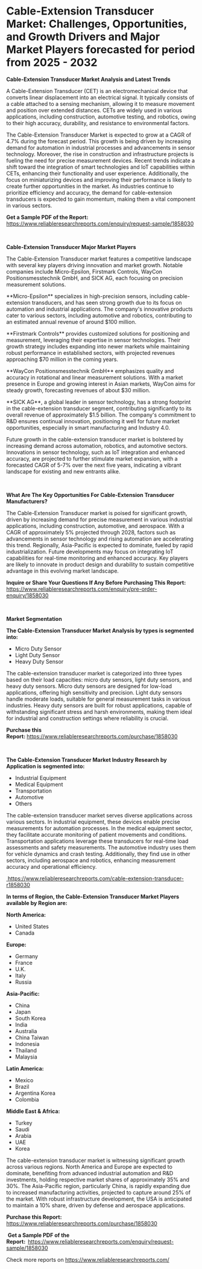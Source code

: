 <p><h1>Cable-Extension Transducer Market: Challenges, Opportunities, and Growth Drivers and Major Market Players forecasted for period from 2025 - 2032</h1></p><p><strong>Cable-Extension Transducer Market Analysis and Latest Trends</strong></p>
<p><p>A Cable-Extension Transducer (CET) is an electromechanical device that converts linear displacement into an electrical signal. It typically consists of a cable attached to a sensing mechanism, allowing it to measure movement and position over extended distances. CETs are widely used in various applications, including construction, automotive testing, and robotics, owing to their high accuracy, durability, and resistance to environmental factors.</p><p>The Cable-Extension Transducer Market is expected to grow at a CAGR of 4.7% during the forecast period. This growth is being driven by increasing demand for automation in industrial processes and advancements in sensor technology. Moreover, the rise in construction and infrastructure projects is fueling the need for precise measurement devices. Recent trends indicate a shift toward the integration of smart technologies and IoT capabilities within CETs, enhancing their functionality and user experience. Additionally, the focus on miniaturizing devices and improving their performance is likely to create further opportunities in the market. As industries continue to prioritize efficiency and accuracy, the demand for cable-extension transducers is expected to gain momentum, making them a vital component in various sectors.</p></p>
<p><strong>Get a Sample PDF of the Report:&nbsp;</strong> <a href="https://www.reliableresearchreports.com/enquiry/request-sample/1858030?utm_campaign=3316&utm_medium=2&utm_source=Github&utm_content=ia&utm_term=07042025&utm_id=cable-extension-transducer">https://www.reliableresearchreports.com/enquiry/request-sample/1858030</a></p>
<p>&nbsp;</p>
<p><strong>Cable-Extension Transducer Major Market Players</strong></p>
<p><p>The Cable-Extension Transducer market features a competitive landscape with several key players driving innovation and market growth. Notable companies include Micro-Epsilon, Firstmark Controls, WayCon Positionsmesstechnik GmbH, and SICK AG, each focusing on precision measurement solutions.</p><p>**Micro-Epsilon** specializes in high-precision sensors, including cable-extension transducers, and has seen strong growth due to its focus on automation and industrial applications. The company's innovative products cater to various sectors, including automotive and robotics, contributing to an estimated annual revenue of around $100 million.</p><p>**Firstmark Controls** provides customized solutions for positioning and measurement, leveraging their expertise in sensor technologies. Their growth strategy includes expanding into newer markets while maintaining robust performance in established sectors, with projected revenues approaching $70 million in the coming years.</p><p>**WayCon Positionsmesstechnik GmbH** emphasizes quality and accuracy in rotational and linear measurement solutions. With a market presence in Europe and growing interest in Asian markets, WayCon aims for steady growth, forecasting revenues of about $30 million.</p><p>**SICK AG**, a global leader in sensor technology, has a strong footprint in the cable-extension transducer segment, contributing significantly to its overall revenue of approximately $1.5 billion. The company's commitment to R&D ensures continual innovation, positioning it well for future market opportunities, especially in smart manufacturing and Industry 4.0.</p><p>Future growth in the cable-extension transducer market is bolstered by increasing demand across automation, robotics, and automotive sectors. Innovations in sensor technology, such as IoT integration and enhanced accuracy, are projected to further stimulate market expansion, with a forecasted CAGR of 5-7% over the next five years, indicating a vibrant landscape for existing and new entrants alike.</p></p>
<p>&nbsp;</p>
<p><strong>What Are The Key Opportunities For Cable-Extension Transducer Manufacturers?</strong></p>
<p><p>The Cable-Extension Transducer market is poised for significant growth, driven by increasing demand for precise measurement in various industrial applications, including construction, automotive, and aerospace. With a CAGR of approximately 5% projected through 2028, factors such as advancements in sensor technology and rising automation are accelerating this trend. Regionally, Asia-Pacific is expected to dominate, fueled by rapid industrialization. Future developments may focus on integrating IoT capabilities for real-time monitoring and enhanced accuracy. Key players are likely to innovate in product design and durability to sustain competitive advantage in this evolving market landscape.</p></p>
<p><strong>Inquire or Share Your Questions If Any Before Purchasing This Report:</strong> <a href="https://www.reliableresearchreports.com/enquiry/pre-order-enquiry/1858030?utm_campaign=3316&utm_medium=2&utm_source=Github&utm_content=ia&utm_term=07042025&utm_id=cable-extension-transducer">https://www.reliableresearchreports.com/enquiry/pre-order-enquiry/1858030</a></p>
<p>&nbsp;</p>
<p><strong>Market Segmentation</strong></p>
<p><strong>The Cable-Extension Transducer Market Analysis by types is segmented into:</strong></p>
<p><ul><li>Micro Duty Sensor</li><li>Light Duty Sensor</li><li>Heavy Duty Sensor</li></ul></p>
<p><p>The cable-extension transducer market is categorized into three types based on their load capacities: micro duty sensors, light duty sensors, and heavy duty sensors. Micro duty sensors are designed for low-load applications, offering high sensitivity and precision. Light duty sensors handle moderate loads, suitable for general measurement tasks in various industries. Heavy duty sensors are built for robust applications, capable of withstanding significant stress and harsh environments, making them ideal for industrial and construction settings where reliability is crucial.</p></p>
<p><strong>Purchase this Report:&nbsp;</strong><a href="https://www.reliableresearchreports.com/purchase/1858030?utm_campaign=3316&utm_medium=2&utm_source=Github&utm_content=ia&utm_term=07042025&utm_id=cable-extension-transducer">https://www.reliableresearchreports.com/purchase/1858030</a></p>
<p>&nbsp;</p>
<p><strong>The Cable-Extension Transducer Market Industry Research by Application is segmented into:</strong></p>
<p><ul><li>Industrial Equipment</li><li>Medical Equipment</li><li>Transportation</li><li>Automotive</li><li>Others</li></ul></p>
<p><p>The cable-extension transducer market serves diverse applications across various sectors. In industrial equipment, these devices enable precise measurements for automation processes. In the medical equipment sector, they facilitate accurate monitoring of patient movements and conditions. Transportation applications leverage these transducers for real-time load assessments and safety measurements. The automotive industry uses them for vehicle dynamics and crash testing. Additionally, they find use in other sectors, including aerospace and robotics, enhancing measurement accuracy and operational efficiency.</p></p>
<p><a href="https://www.reliableresearchreports.com/cable-extension-transducer-r1858030?utm_campaign=3316&utm_medium=2&utm_source=Github&utm_content=ia&utm_term=07042025&utm_id=cable-extension-transducer">&nbsp;https://www.reliableresearchreports.com/cable-extension-transducer-r1858030</a></p>
<p><strong>In terms of Region, the Cable-Extension Transducer Market Players available by Region are:</strong></p>
<p>
    <p> <strong> North America: </strong>
        <ul>
            <li>United States</li>
            <li>Canada</li>
        </ul>
        </p> 
    <p> <strong> Europe: </strong>
        <ul>
            <li>Germany</li>
            <li>France</li>
            <li>U.K.</li>
            <li>Italy</li>
            <li>Russia</li>
        </ul>
        </p> 
    <p> <strong> Asia-Pacific: </strong>
        <ul>
            <li>China</li>
            <li>Japan</li>
            <li>South Korea</li>
            <li>India</li>
            <li>Australia</li>
            <li>China Taiwan</li>
            <li>Indonesia</li>
            <li>Thailand</li>
            <li>Malaysia</li>
        </ul>
        </p> 
    <p> <strong> Latin America: </strong>
        <ul>
            <li>Mexico</li>
            <li>Brazil</li>
            <li>Argentina Korea</li>
            <li>Colombia</li>
        </ul>
        </p> 
    <p> <strong> Middle East & Africa: </strong>
        <ul>
            <li>Turkey</li>
            <li>Saudi</li>
            <li>Arabia</li>
            <li>UAE</li>
            <li>Korea</li>
        </ul>
    </p>
    </p>
<p><p>The cable-extension transducer market is witnessing significant growth across various regions. North America and Europe are expected to dominate, benefiting from advanced industrial automation and R&D investments, holding respective market shares of approximately 35% and 30%. The Asia-Pacific region, particularly China, is rapidly expanding due to increased manufacturing activities, projected to capture around 25% of the market. With robust infrastructure development, the USA is anticipated to maintain a 10% share, driven by defense and aerospace applications.</p></p>
<p><strong>Purchase this Report: </strong><a href="https://www.reliableresearchreports.com/purchase/1858030?utm_campaign=3316&utm_medium=2&utm_source=Github&utm_content=ia&utm_term=07042025&utm_id=cable-extension-transducer">https://www.reliableresearchreports.com/purchase/1858030</a></p>
<p>&nbsp;<strong>Get a Sample PDF of the Report:&nbsp;&nbsp;</strong><a href="https://www.reliableresearchreports.com/enquiry/request-sample/1858030?utm_campaign=3316&utm_medium=2&utm_source=Github&utm_content=ia&utm_term=07042025&utm_id=cable-extension-transducer">https://www.reliableresearchreports.com/enquiry/request-sample/1858030</a></p>
<p><strong></strong></p>
<p>Check more reports on <a href="https://www.reliableresearchreports.com/?utm_campaign=3316&utm_medium=2&utm_source=Github&utm_content=ia&utm_term=07042025&utm_id=cable-extension-transducer">https://www.reliableresearchreports.com/</a></p>